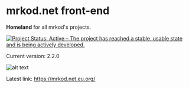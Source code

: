# mrkod.net front-end

**Homeland** for all mrkod's projects.

[![Project Status: Active – The project has reached a stable, usable state and is being actively developed.](https://www.repostatus.org/badges/latest/active.svg)](https://www.repostatus.org/#active)

Current version: 2.2.0

![alt text](https://i.imgur.com/QRtmWdC.png "mrkod.net logo")

Latest link: https://mrkod.net.eu.org/
